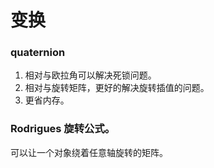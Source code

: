 # 变换

### quaternion
1. 相对与欧拉角可以解决死锁问题。
2. 相对与旋转矩阵，更好的解决旋转插值的问题。
3. 更省内存。


### Rodrigues 旋转公式。
可以让一个对象绕着任意轴旋转的矩阵。


### 